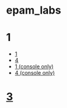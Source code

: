 # epam_labs
# 1
  - [1](https://github.com/ferdinandutkin/epam_labs_1)
  - [4](https://github.com/ferdinandutkin/epam_labs_1_4)
  - [1 (console only)](https://github.com/ferdinandutkin/epam_labs_1_c)
  - [4 (console only)](https://github.com/ferdinandutkin/epam_labs_1_4_c)
# [3](https://github.com/ferdinandutkin/epam_labs_3)

    

